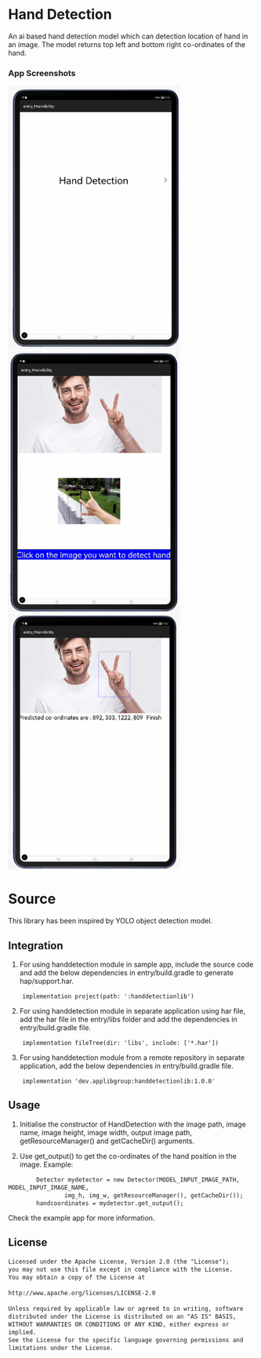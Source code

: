 # Hand Detection
An ai based hand detection model which can detection location of hand in an image. The model returns top left and bottom right co-ordinates of the hand.

### App Screenshots
<p>
	<img src="/screenshots/handdetection_1.jpeg" width = 350 ></img>
        <img src="/screenshots/handdetection_2.jpeg" width = 350 ></img>
        <img src="/screenshots/handdetection_3.jpeg" width = 350 ></img>
</p>

# Source
This library has been inspired by YOLO object detection model.

## Integration
 1. For using handdetection module in sample app, include the source code and add the below dependencies in entry/build.gradle to generate hap/support.har.

```
	implementation project(path: ':handdetectionlib')
```

 2. For using handdetection module in separate application using har file, add the har file in the entry/libs folder and add the dependencies in entry/build.gradle file.

```
	implementation fileTree(dir: 'libs', include: ['*.har'])
```
 3. For using handdetection module from a remote repository in separate application, add the below dependencies in entry/build.gradle file.

```
	implementation 'dev.applibgroup:handdetectionlib:1.0.0'
```

## Usage
 1. Initialise the constructor of HandDetection with the image path, image name, image height, image width, output image path, getResourceManager() and getCacheDir() arguments.
 
 2. Use get_output() to get the co-ordinates of the hand position in the image.
Example:

```slice
    	Detector mydetector = new Detector(MODEL_INPUT_IMAGE_PATH, MODEL_INPUT_IMAGE_NAME, 
				img_h, img_w, getResourceManager(), getCacheDir());
    	handcoordinates = mydetector.get_output();
```
Check the example app for more information.

## License

	Licensed under the Apache License, Version 2.0 (the "License");
	you may not use this file except in compliance with the License.
	You may obtain a copy of the License at

	http://www.apache.org/licenses/LICENSE-2.0

	Unless required by applicable law or agreed to in writing, software
	distributed under the License is distributed on an "AS IS" BASIS,
	WITHOUT WARRANTIES OR CONDITIONS OF ANY KIND, either express or implied.
	See the License for the specific language governing permissions and
	limitations under the License.

